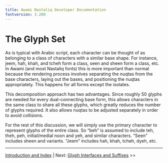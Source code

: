 ```yaml
---
title: Awami Nastaliq Developer Documentation
fontversion: 3.200
---
```


# The Glyph Set

As is typical with Arabic script, each character can be thought of as belonging to a class of characters with a similar base shape. For instance, jeem, hah, khah, and tcheh form a class, seen and sheen form a class, etc. In Awami (and most Nastaliq fonts) this is more important than normal because the rendering process involves separating the nuqtas from the base characters, laying out the bases, and positioning the nuqtas appropriately. This happens for all forms except the isolates.

This decomposition approach has two advantages. Since roughly 50 glyphs are needed for every dual-connecting base form, this allows characters in the same class to share all these glyphs, which greatly reduces the number of glyphs required. It also allows nuqtas to be adjusted separately in order to avoid collisions.

For the rest of this discussion, we will simply use the primary character to represent glyphs of the entire class. So “beh” is assumed to include teh, theh, peh, initial/medial noon and yeh, and similar characters. “Seen” includes sheen and variants. “Jeem” includes hah, khah, tcheh, dyeh, etc.

--------

[Introduction and Index](dev01_intro.md) | Next: [Glyph Interfaces and Suffixes](dev03_interfaces.md) >>


<!-- PRODUCT SITE ONLY
[font id='awami' face='AwamiNastaliq-Regular' size='150%' rtl=1]
[font id='awamiL' face='AwamiNastaliq-Regular' size='150%' ltr=1]
-->
